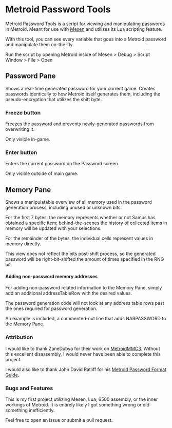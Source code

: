 # Metroid Password Tools
Metroid Password Tools is a script for viewing and manipulating passwords in Metroid. Meant for use with [Mesen](https://www.mesen.ca/) and utilizes its Lua scripting feature.

With this tool, you can see every variable that goes into a Metroid password and manipulate them on-the-fly.

Run the script by opening Metroid inside of Mesen > Debug > Script Window > File > Open

## Password Pane
Shows a real-time generated password for your current game. Creates passwords identically to how Metroid itself generates them, including the pseudo-encryption that utilizes the shift byte.

### Freeze button
Freezes the password and prevents newly-generated passwords from overwriting it.

Only visible in-game.

### Enter button
Enters the current password on the Password screen.

Only visible outside of main game.

## Memory Pane
Shows a manipulatable overview of all memory used in the password generation process, including unused or unknown bits.

For the first 7 bytes, the memory represents whether or not Samus has obtained a specific item; behind-the-scenes the history of collected items in memory will be updated with your selections.

For the remainder of the bytes, the individual cells represent values in memory directly.

This view does not reflect the bits post-shift process, so the generated password will be right-bit-shifted the amount of times specified in the RNG bit.

#### Adding non-password memory addresses
For adding non-password related information to the Memory Pane, simply add an additional addressTableRow with the desired values. 

The password generation code will not look at any address table rows past the ones required for password generation.

An example is included, a commented-out line that adds NARPASSWORD to the Memory Pane. 

### Attribution
I would like to thank ZaneDubya for their work on [MetroidMMC3](https://github.com/ZaneDubya/MetroidMMC3). Without this excellent disassembly, I would never have been able to complete this project. 

I would also like to thank John David Ratliff for his [Metroid Password Format Guide](http://games.technoplaza.net/mpg/password.txt).

### Bugs and Features
This is my first project utilizing Mesen, Lua, 6500 assembly, or the inner workings of Metroid. It is entirely likely I got something wrong or did something inefficiently. 

Feel free to open an issue or submit a pull request.
